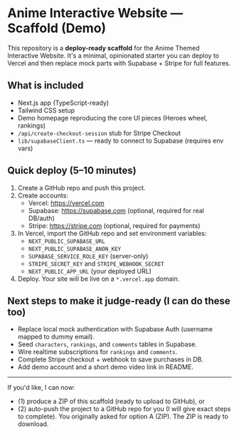 # Anime Interactive Website — Scaffold (Demo)

This repository is a **deploy-ready scaffold** for the Anime Themed Interactive Website. It's a minimal, opinionated starter you can deploy to Vercel and then replace mock parts with Supabase + Stripe for full features.

## What is included
- Next.js app (TypeScript-ready)
- Tailwind CSS setup
- Demo homepage reproducing the core UI pieces (Heroes wheel, rankings)
- `/api/create-checkout-session` stub for Stripe Checkout
- `lib/supabaseClient.ts` — ready to connect to Supabase (requires env vars)

## Quick deploy (5–10 minutes)
1. Create a GitHub repo and push this project.
2. Create accounts:
   - Vercel: https://vercel.com
   - Supabase: https://supabase.com (optional, required for real DB/auth)
   - Stripe: https://stripe.com (optional, required for payments)
3. In Vercel, import the GitHub repo and set environment variables:
   - `NEXT_PUBLIC_SUPABASE_URL`
   - `NEXT_PUBLIC_SUPABASE_ANON_KEY`
   - `SUPABASE_SERVICE_ROLE_KEY` (server-only)
   - `STRIPE_SECRET_KEY` and `STRIPE_WEBHOOK_SECRET`
   - `NEXT_PUBLIC_APP_URL` (your deployed URL)
4. Deploy. Your site will be live on a `*.vercel.app` domain.

## Next steps to make it judge-ready (I can do these too)
- Replace local mock authentication with Supabase Auth (username mapped to dummy email).
- Seed `characters`, `rankings`, and `comments` tables in Supabase.
- Wire realtime subscriptions for `rankings` and `comments`.
- Complete Stripe checkout + webhook to save purchases in DB.
- Add demo account and a short demo video link in README.

---

If you'd like, I can now:
- (1) produce a ZIP of this scaffold (ready to upload to GitHub), or
- (2) auto-push the project to a GitHub repo for you (I will give exact steps to complete).
You originally asked for option A (ZIP). The ZIP is ready to download.


